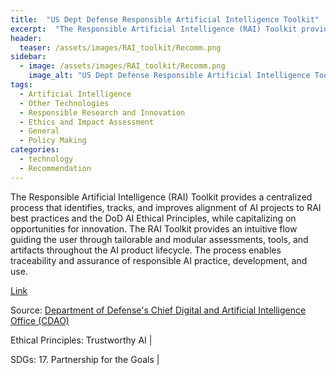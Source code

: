 ```yaml
---
title:  "US Dept Defense Responsible Artificial Intelligence Toolkit"  
excerpt:  "The Responsible Artificial Intelligence (RAI) Toolkit provides a centralized process that identifies, tracks, and improves alignment of AI projects to RAI best practices and the DoD AI Ethical Principles, while capitalizing on opportunities (...)"  
header:
  teaser: /assets/images/RAI_toolkit/Recomm.png
sidebar:
  - image: /assets/images/RAI_toolkit/Recomm.png
    image_alt: "US Dept Defense Responsible Artificial Intelligence Toolkit"
tags:
  - Artificial Intelligence
  - Other Technologies
  - Responsible Research and Innovation
  - Ethics and Impact Assessment
  - General
  - Policy Making
categories:
  - technology
  - Recommendation
---
```

The Responsible Artificial Intelligence (RAI) Toolkit provides a centralized process that identifies, tracks, and improves alignment of AI projects to RAI best practices and the DoD AI Ethical Principles, while capitalizing on opportunities for innovation. The RAI Toolkit provides an intuitive flow guiding the user through tailorable and modular assessments, tools, and artifacts throughout the AI product lifecycle. The process enables traceability and assurance of responsible AI practice, development, and use.

[Link](https://rai.tradewindai.com)

Source: [Department of Defense's Chief Digital and Artificial Intelligence Office (CDAO)](https://www.ai.mil)

Ethical Principles: Trustworthy AI | 

SDGs: 17. Partnership for the Goals | 
